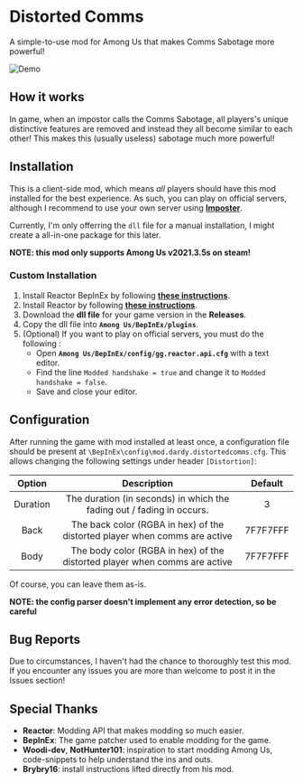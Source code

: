 # Distorted Comms
A simple-to-use mod for Among Us that makes Comms Sabotage more powerful!

![Demo](https://github.com/ahmed-dardery/distorted-comms/raw/main/demo/main.gif)

## How it works
In game, when an impostor calls the Comms Sabotage, all players's unique distinctive features are removed and instead they all become similar to each other! This makes this (usually useless) sabotage much more powerful!

## Installation
This is a client-side mod, which means *all* players should have this mod installed for the best experience. As such, you can play on official servers, although I recommend to use your own server using **[Imposter](https://github.com/Impostor/Impostor)**.

Currently, I'm only offerring the `dll` file for a manual installation, I might create a all-in-one package for this later.

**NOTE: this mod only supports Among Us v2021.3.5s on steam!**

### Custom Installation
1. Install Reactor BepInEx by following **[these instructions](https://docs.reactor.gg/docs/basic/install_bepinex/)**.
2. Install Reactor by following **[these instructions](https://docs.reactor.gg/docs/basic/install_reactor)**.
3. Download the **dll file** for your game version in the **Releases**.
4. Copy the dll file into **`Among Us/BepInEx/plugins`**.
5. (Optional) If you want to play on official servers, you must do the following :
    - Open **`Among Us/BepInEx/config/gg.reactor.api.cfg`** with a text editor.
    - Find the line `Modded handshake = true` and change it to `Modded handshake = false`.
    - Save and close your editor.

## Configuration
After running the game with mod installed at least once, a configuration file should be present at `\BepInEx\config\mod.dardy.distortedcomms.cfg`. This allows changing the following settings under header `[Distortion]`:

| Option | Description | Default |
| :-----: | :---------: | :-----------: |
| Duration | The duration (in seconds) in which the fading out / fading in occurs. | 3 |
| Back | The back color (RGBA in hex) of the distorted player when comms are active | 7F7F7FFF |
| Body | The body color (RGBA in hex) of the distorted player when comms are active | 7F7F7FFF |

Of course, you can leave them as-is.

**NOTE: the config parser doesn't implement any error detection, so be careful**

## Bug Reports
Due to circumstances, I haven't had the chance to thoroughly test this mod. If you encounter any issues you are more than welcome to post it in the Issues section!

## Special Thanks

- **Reactor**: Modding API that makes modding so much easier.
- **BepInEx**: The game patcher used to enable modding for the game.
- **Woodi-dev**, **NotHunter101**: inspiration to start modding Among Us, code-snippets to help understand the ins and outs.
- **Brybry16**: install instructions lifted directly from his mod.
